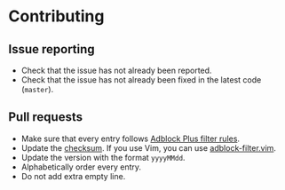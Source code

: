 # Contributing

## Issue reporting

- Check that the issue has not already been reported.
- Check that the issue has not already been fixed in the latest code (`master`).

## Pull requests

- Make sure that every entry follows [Adblock Plus filter rules](https://adblockplus.org/en/filters).
- Update the [checksum](https://adblockplus.org/en/filters#special-comments). If you use Vim, you can use [adblock-filter.vim](https://github.com/mojako/adblock-filter.vim).
- Update the version with the format `yyyyMMdd`.
- Alphabetically order every entry.
- Do not add extra empty line.
